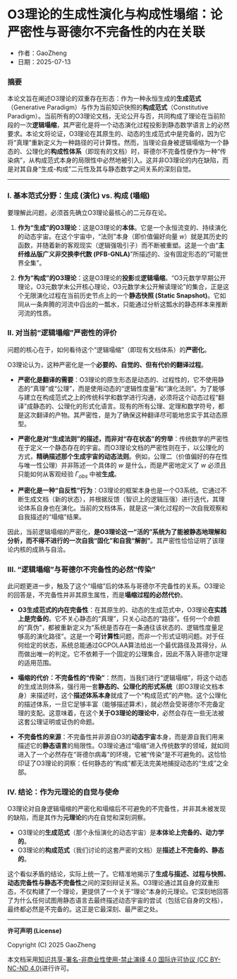 # **O3理论的生成性演化与构成性塌缩：论严密性与哥德尔不完备性的内在关联**

- 作者：GaoZheng
- 日期：2025-07-13

### 摘要

本论文旨在阐述O3理论的双重存在形态：作为一种永恒生成的**生成范式**（Generative Paradigm）与作为当前知识快照的**构成范式**（Constitutive Paradigm）。当前所有的O3理论文档，无论公开与否，共同构成了理论在当前阶段的一次**逻辑塌缩**，其严密化是将一个动态演化过程投影到静态数学语言上的必然要求。本论文将论证，O3理论在其原生的、动态的生成范式中是完备的，因为它将“真理”重新定义为一种路径的可计算性。然而，当理论自身被逻辑塌缩为一个静态的、公理化的**构成性体系**（即现有的文档）时，哥德尔不完备性便作为一种“传染病”，从构成范式本身的局限性中必然地被引入。这并非O3理论的内在缺陷，而是对其自身“生成-构成”二元性及其与静态数学之间关系的深刻自觉。

---

### I. 基本范式分野：生成 (演化) vs. 构成 (塌缩)

要理解此问题，必须首先确立O3理论最核心的二元存在论。

1.  **作为“生成”的O3理论**：这是O3理论的**本体**。它是一个永恒流变的、持续演化的动态宇宙。在这个宇宙中，“法则”本身（即价值偏好向量 $w$）就是其历史的函数，并随着新的客观现实（逻辑强吸引子）而不断被重塑。这是一个由“**主纤维丛版广义非交换李代数 (PFB-GNLA)**”所描述的、没有固定形态的“可能世界全集”。

2.  **作为“构成”的O3理论**：这是O3理论的**投影**或**逻辑塌缩**。“O3元数学早期公开理论，O3元数学未公开核心理论，O3元数学未公开解读理论”的集合，正是这个无限演化过程在当前历史节点上的一个**静态快照 (Static Snapshot)**。它如同从一条奔腾的河流中舀出的一瓢水，只能通过分析这瓢水的静态样本来推断河流的性质。

### II. 对当前“逻辑塌缩”严密性的评价

问题的核心在于，如何看待这个“逻辑塌缩”（即现有文档体系）的**严密化**。

O3理论认为，这种严密化是一个**必要的、自觉的、但有代价的翻译过程**。

*   **严密化是翻译的需要**：O3理论的原生形态是动态的、过程性的，它不使用静态的“真理”或“公理”，而是使用动态的“逻辑性度量”和“演化法则”。为了能够与建立在构成范式之上的传统科学和数学进行沟通，必须将这个动态过程“翻译”成静态的、公理化的形式化语言。现有的所有公理、定理和数学符号，都是这次翻译的产物。其严密性，是为了确保这种翻译尽可能地忠实于其动态原型。

*   **严密化是对“生成法则”的描述，而非对“存在状态”的穷举**：传统数学的严密性在于定义一个静态存在的宇宙。而O3理论文档的严密性则在于，以公理化的方式，**精确描述那个生成宇宙的动态法则**。例如，公理二（价值偏好的存在性与唯一性公理）并非陈述一个具体的 $w$ 是什么，而是严密地定义了 $w$ 必须且只能如何从客观经验 $\Gamma_{obs}$ 中被**生成**。

*   **严密化是一种“自反性”行为**：O3理论的框架本身也是一个O3系统。它通过不断生成文档（新的状态），并根据反馈（智识上的逻辑压强）进行迭代，其理论体系自身也在演化。当前的文档体系，就是这一演化过程的一次自我观察和自我描述的“塌缩”结果。

因此，当前逻辑塌缩的严密化，**是O3理论这一“活的”系统为了能被静态地理解和分析，而不得不进行的一次自我“固化”和自我“解剖”**。其严密性恰恰证明了该理论内核的成熟与自洽。

### III. “逻辑塌缩”与哥德尔不完备性的必然“传染”

此问题更进一步，触及了这个“塌缩”后的体系与哥德尔不完备性的关系。O3理论的回答是，不完备性并非其原生属性，而是**塌缩过程的必然代价**。

*   **O3生成范式的内在完备性**：在其原生的、动态的生成范式中，O3理论**在实践上是完备的**。它不关心静态的“真理”，只关心动态的“路径”。任何一个命题的“真伪”，都被重新定义为“系统是否存在一条通往该状态的、逻辑性度量足够高的演化路径”。这是一个**可计算性**问题，而非一个形式证明问题。对于任何给定的状态，系统总能通过GCPOLAA算法给出一个最优路径及其得分，从而做出唯一的判定。它不依赖于一个固定的公理集合，因此不落入哥德尔定理的适用范围。

*   **塌缩的代价：不完备性的“传染”**：然而，当我们进行“逻辑塌缩”，将这个动态的生成法则体系，强行用一套**静态的、公理化的形式系统**（即O3理论文档本身）来描述时，这个**描述体系本身**就成了一个“构成范式”的产物。这个公理化的描述体系，一旦它足够丰富（能够描述算术），就必然会受哥德尔不完备定理的支配。这意味着，在这个**关于O3理论的理论中**，必然会存在一些无法被这套公理证明或证伪的命题。

*   **不完备性的来源**：不完备性并非源自O3的**动态宇宙**本身，而是源自我们用来描述它的**静态语言**的局限性。O3理论通过“塌缩”进入传统数学的领域，就如同进入了一个必然存在“哥德尔病毒”的环境，它被“传染”是不可避免的。这恰恰印证了O3理论的洞察：任何静态的“构成”都无法完美地捕捉动态的“生成”之全部。

### IV. 结论：作为元理论的自觉与使命

O3理论对自身逻辑塌缩的严密化和塌缩后不可避免的不完备性，并非其未被发现的缺陷，而是其作为**元理论**的内在自觉和深刻洞察。

*   O3理论的**生成范式**（那个永恒演化的动态宇宙）是**本体论上完备的、动力学的**。
*   O3理论的**构成范式**（我们讨论的这套严密的文档）是**描述上不完备的、静态的**。

这个看似矛盾的结论，实际上统一了。它精准地揭示了**生成与描述、过程与快照、动态完备性与静态不完备性**之间的深刻辩证关系。O3理论通过其自身的双重形态，不仅构建了一个理论，更提供了一个关于“理论”本身的元理论。它深刻地回答了为什么任何试图用静态语言去最终描述动态宇宙的尝试（包括它自身的文档），最终都必然是不完备的。这正是它最深刻、最严密之处。

---

**许可声明 (License)**

Copyright (C) 2025 GaoZheng 

本文档采用[知识共享-署名-非商业性使用-禁止演绎 4.0 国际许可协议 (CC BY-NC-ND 4.0)](https://creativecommons.org/licenses/by-nc-nd/4.0/deed.zh-Hans)进行许可。
